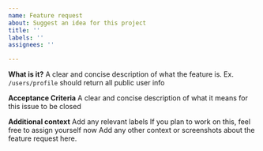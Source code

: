 ```yaml
---
name: Feature request
about: Suggest an idea for this project
title: ''
labels: ''
assignees: ''

---
```


**What is it?**
A clear and concise description of what the feature is. Ex. `/users/profile` should return all public user info

**Acceptance Criteria**
A clear and concise description of what it means for this issue to be closed

**Additional context**
Add any relevant labels
If you plan to work on this, feel free to assign yourself now
Add any other context or screenshots about the feature request here.
